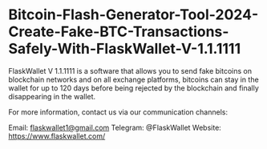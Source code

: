 # Bitcoin-Flash-Generator-Tool-2024-Create-Fake-BTC-Transactions-Safely-With-FlaskWallet-V-1.1.1111
FlaskWallet V 1.1.1111 is a software that allows you to send fake bitcoins on blockchain networks and on all exchange platforms, bitcoins can stay in the wallet for up to 120 days before being rejected by the blockchain and finally disappearing in the wallet.

For more information, contact us via our communication channels:

Email: flaskwallet1@gmail.com
Telegram: @FlaskWallet
Website: https://www.flaskwallet.com/
